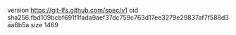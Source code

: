 version https://git-lfs.github.com/spec/v1
oid sha256:fbd109bcbf691f1fada9aef37dc759c763d17ee3279e29837af7f588d3aa6b5a
size 1469
